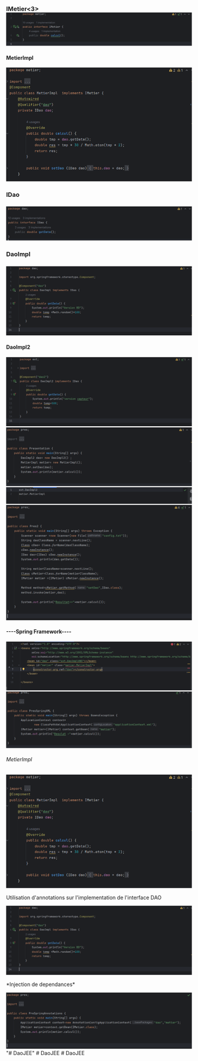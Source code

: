 <h3>IMetier<3>
<img src="Captures/IMetier.png">

<h4>MetierImpl</h4>
<img src="Captures/MetierImpl.png">

<h3>IDao<h3>
<img src="Captures/IDao.png">

<h3>DaoImpl<h3>
<img src="Captures/DaoImpl.png">


<h4>DaoImpl2</h4>
<img src="Captures/DaoImpl2.png" alt="">

<img src="Captures/Presentation.png" alt="">

<img src="Captures/Config.png">

<img src="Captures/Pres2.png">

<h4>----Spring Framework----</h4>
<img src="Captures/appContext.png">

<img src="Captures/PreSpringXML.png">

<h6>MetierImpl</h6>
<img src="Captures/MetierImpl.png">

<p>Utilisation d'annotations sur l'implementation de l'interface DAO</p>
<img src="Captures/DaoImpl.png">

<p>*Injection de dependances*</p>
<img src="Captures/PreSpringAnnotations.png">
"# DaoJEE" 
#   D a o J E E 
 
 #   D a o J E E 
 
 